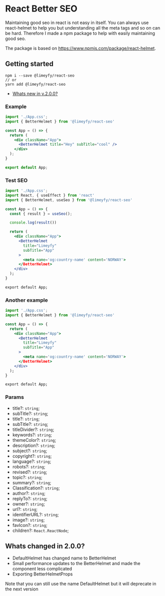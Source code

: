 # React Better SEO
Maintaining good seo in react is not easy in itself. You can always use react-helmet to help you but understanding all the meta tags and so on can be hard. Therefore I made a npm package to help with easily maintaining good seo.

The package is based on https://www.npmjs.com/package/react-helmet.

## Getting started

```terminal
npm i --save @limeyfy/react-seo
// or
yarn add @limeyfy/react-seo
```

- [Whats new in v.2.0.0?](#whats-changed-in-200)

### Example

```jsx
import './App.css';
import { BetterHelmet } from '@limeyfy/react-seo'

const App = () => {
  return (
    <div className="App">
      <BetterHelmet title="Hey" subTitle="cool" />
    </div>
  );
}

export default App;
```

### Test SEO

```jsx
import './App.css';
import React, { useEffect } from 'react'
import { BetterHelmet, useSeo } from '@limeyfy/react-seo'

const App = () => {
  const { result } = useSeo();

  console.log(result())

  return (
    <div className="App">
      <BetterHelmet
        title="Limeyfy"
        subTitle="App"
      >
        <meta name='og:country-name' content='NORWAY'>
      </BetterHelmet>
    </div>
  );
}

export default App;
```

### Another example

```jsx
import './App.css';
import { BetterHelmet } from '@limeyfy/react-seo'

const App = () => {
  return (
    <div className="App">
      <BetterHelmet
        title="Limeyfy"
        subTitle="App"
      >
        <meta name='og:country-name' content='NORWAY'>
      </BetterHelmet>
    </div>
  );
}

export default App;
```

### Params

- title?: <code>string</code>;
- subTitle?: <code>string</code>;
- title?: <code>string</code>;
- subTitle?: <code>string</code>;
- titleDivider?: <code>string</code>;
- keywords?: <code>string</code>;
- themeColor?: <code>string</code>;
- description?: <code>string</code>;
- subject?: <code>string</code>;
- copyright?: <code>string</code>;
- language?: <code>string</code>;
- robots?: <code>string</code>;
- revised?: <code>string</code>;
- topic?: <code>string</code>;
- summary?: <code>string</code>;
- Classification?: <code>string</code>;
- author?: <code>string</code>;
- replyTo?: <code>string</code>;
- owner?: <code>string</code>;
- url?: <code>string</code>;
- identifierURL?: <code>string</code>;
- image?: <code>string</code>;
- favIcon?: <code>string</code>;
- children?: <code>React.ReactNode</code>;


## Whats changed in 2.0.0?

- DefaultHelmet has changed name to BetterHelmet
- Small performance updates to the BetterHelmet and made the component less complicated
- Exporting BetterHelmetProps

Note that you can still use the name DefaultHelmet but it will deprecate in the next version